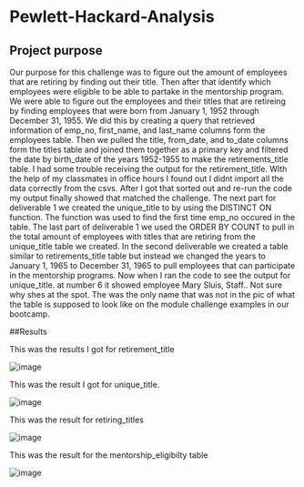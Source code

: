 # Pewlett-Hackard-Analysis

## Project purpose
Our purpose for this challenge was to figure out the amount of employees that are retiring by finding out their title. Then after that identify which employees were eligible to be able to partake in the mentorship program. We were able to figure out the employees and their titles that are retireing by finding employees that were born from January 1, 1952 through December 31, 1955. We did this by creating a query that retrieved information of emp_no, first_name, and last_name columns form the employees table. Then we pulled the title, from_date, and to_date columns form the titles table and joined them together as a primary key and filtered the date by birth_date of the years 1952-1955 to make the retirements_title table. I had some trouble receiving the output for the retirement_title. WIth the help of my classmates in office hours I found out I didnt import all the data correctly from the csvs. After I got that sorted out and re-run the code my output finally showed that matched the challenge. The next part for deliverable 1 we created the unique_title to by using the DISTINCT ON function. The function was used to find the first time emp_no occured in the table. The last part of deliverable 1 we used the ORDER BY COUNT to pull in the total amount of employees with titles that are retiring from the unique_title table we created. In the second deliverable we created a table similar to retirements_title table but instead we changed the years to January 1, 1965 to December 31, 1965 to pull employees that can participate in the mentorship programs. Now when I ran the code to see the output for unique_title. at number 6 it showed employee Mary Sluis, Staff.. Not sure why shes at the spot. The was the only name that was not in the pic of what the table  is supposed to look like on the module challenge examples in our bootcamp. 

##Results

This was the results I got for retirement_title

![image](https://user-images.githubusercontent.com/111409181/196838974-708047af-fef7-4871-ab5c-018882912bf9.png)





This was the result I got for unique_title.


![image](https://user-images.githubusercontent.com/111409181/196838049-80d6de8c-84c4-4121-9558-f9f2eb21c074.png)



This was the result for retiring_titles


![image](https://user-images.githubusercontent.com/111409181/196840169-8e5a9eb9-a0e3-4bd1-a488-ee555a8a6872.png)




This was the result for the mentorship_eligibilty table


![image](https://user-images.githubusercontent.com/111409181/196840654-bda2aa2b-55c9-47b7-afdc-37ce97ab77db.png)


